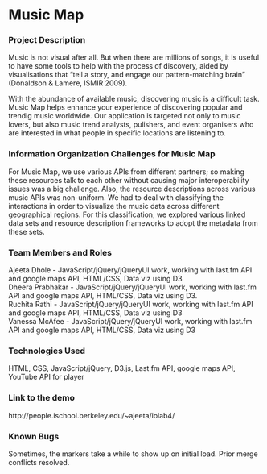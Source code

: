 

<h1>Music Map</h1>

<h3>Project Description</h3>
<p>Music is not visual after all. But when there are millions of songs, it is useful to have some tools to help with the process of discovery, aided by visualisations that “tell a story, and engage our pattern-matching brain” (Donaldson & Lamere, ISMIR 2009).
</p>

<p>With the abundance of available music, discovering music is a difficult task. Music Map helps enhance your experience of discovering popular and trendig music worldwide. Our application is targeted not only to music lovers, but also music trend analysts, pulishers, and event organisers who are interested in what people in specific locations are listening to.</p>

<h3>Information Organization Challenges for Music Map</h3>

<p>For Music Map, we use various APIs from different partners; so making these resources talk to each other without causing major interoperability issues was a big challenge. Also, the resource descriptions across various music APIs was non-uniform. We had to deal with classifying the interactions in order to visualize the music data across different geographical regions. For this classification, we explored various linked data sets and resource description frameworks to adopt the metadata from these sets.</p>

<h3>Team Members and Roles</h3>
<p>Ajeeta Dhole - JavaScript/jQuery/jQueryUI work, working with last.fm API and google maps API, HTML/CSS, Data viz using D3 <br/>
Dheera Prabhakar - JavaScript/jQuery/jQueryUI work, working with last.fm API and google maps API, HTML/CSS, Data viz using D3.<br />
Ruchita Rathi - JavaScript/jQuery/jQueryUI work, working with last.fm API and google maps API, HTML/CSS, Data viz using D3<br />
Vanessa McAfee - JavaScript/jQuery/jQueryUI work, working with last.fm API and google maps API, HTML/CSS, Data viz using D3</p>

<h3>Technologies Used</h3>
<p>HTML, CSS, JavaScript/jQuery, D3.js, Last.fm API, google maps API, YouTube API for player</p>

<h3>Link to the demo</h3>
<p>http://people.ischool.berkeley.edu/~ajeeta/iolab4/</p>

<h3>Known Bugs</h3>
Sometimes, the markers take a while to show up on initial load.
Prior merge conflicts resolved.
<p></p>